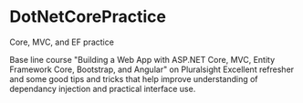 # DotNetCorePractice
Core, MVC, and EF practice 

Base line course "Building a Web App with ASP.NET Core, MVC, Entity Framework Core, Bootstrap, and Angular" on Pluralsight
Excellent refresher and some good tips and tricks that help improve understanding of dependancy injection and practical interface use. 
